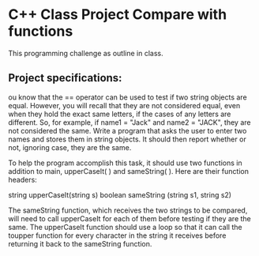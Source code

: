 # C++ Class Project Compare with functions

This programming challenge as outline in class.


## Project specifications:

ou know that the == operator can be used to test if two string objects are equal.  However, you will recall that they are not considered equal, even when they hold the exact same letters, if the cases of any letters are different.  So, for example, if name1 = "Jack" and name2 = "JACK", they are not considered the same.  Write a program that asks the user to enter two names and stores them in string objects.   It should then report whether or not, ignoring case, they are the same.

To help the program accomplish this task, it should use two functions in addition to main, upperCaseIt( ) and sameString( ).  Here are their function headers:

string upperCaseIt(string s)
boolean sameString (string s1, string s2)

The sameString function, which receives the two strings to be compared, will need to call upperCaseIt for each of them before testing if they are the same.   The upperCaseIt function should use a loop so that it can call the toupper function for every character in the string it receives before returning it back to the sameString function.

